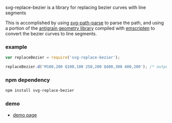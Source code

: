 svg-replace-bezier is a library for replacing bezier curves with line segments

This is accomplished by using [svg-path-parse](https://github.com/hughsk/svg-path-parser) to parse the path, and using a portion of the [antigrain geometry library](http://www.antigrain.com/) compiled with [emscripten](http://kripken.github.io/emscripten-site/) to convert the bezier curves to line segments.

### example
``` javascript
var replaceBezier = require('svg-replace-bezier');

replaceBezier.d('M100,200 Q100,100 250,200 Q400,300 400,200'); /* outputs 'M100,200 L100.146484375,....' */
```

### npm dependency
``` sh
npm install svg-replace-bezier
```

### demo
* [demo page](https://randyp.github.io/svg-replace-bezier/demo/index.html)
